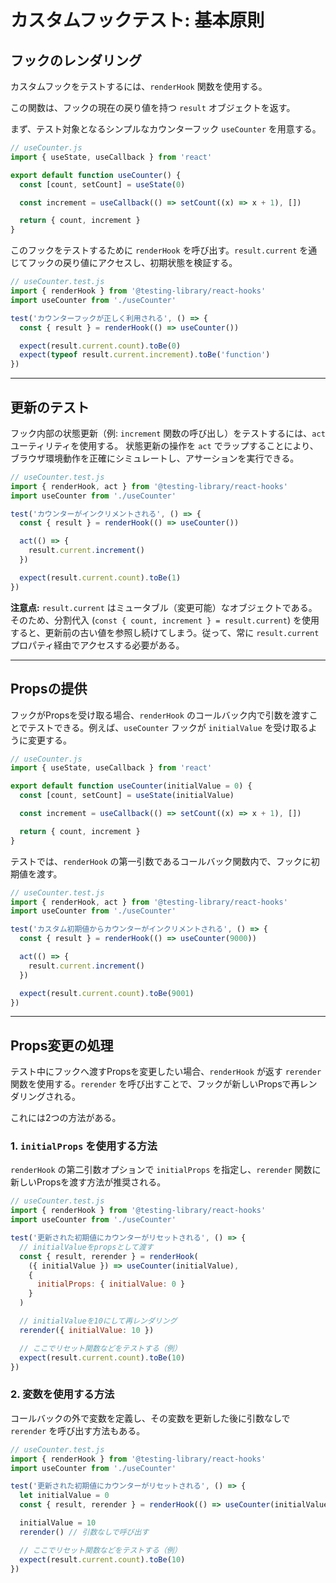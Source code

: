 # カスタムフックテスト: 基本原則

## フックのレンダリング

カスタムフックをテストするには、`renderHook` 関数を使用する。

この関数は、フックの現在の戻り値を持つ `result` オブジェクトを返す。

まず、テスト対象となるシンプルなカウンターフック `useCounter` を用意する。

```javascript
// useCounter.js
import { useState, useCallback } from 'react'

export default function useCounter() {
  const [count, setCount] = useState(0)

  const increment = useCallback(() => setCount((x) => x + 1), [])

  return { count, increment }
}
```

このフックをテストするために `renderHook` を呼び出す。`result.current` を通じてフックの戻り値にアクセスし、初期状態を検証する。

```javascript
// useCounter.test.js
import { renderHook } from '@testing-library/react-hooks'
import useCounter from './useCounter'

test('カウンターフックが正しく利用される', () => {
  const { result } = renderHook(() => useCounter())

  expect(result.current.count).toBe(0)
  expect(typeof result.current.increment).toBe('function')
})
```

-----

## 更新のテスト

フック内部の状態更新（例: `increment` 関数の呼び出し）をテストするには、`act` ユーティリティを使用する。
状態更新の操作を `act` でラップすることにより、ブラウザ環境動作を正確にシミュレートし、アサーションを実行できる。

```javascript
// useCounter.test.js
import { renderHook, act } from '@testing-library/react-hooks'
import useCounter from './useCounter'

test('カウンターがインクリメントされる', () => {
  const { result } = renderHook(() => useCounter())

  act(() => {
    result.current.increment()
  })

  expect(result.current.count).toBe(1)
})
```

**注意点:** `result.current` はミュータブル（変更可能）なオブジェクトである。そのため、分割代入 (`const { count, increment } = result.current`) を使用すると、更新前の古い値を参照し続けてしまう。従って、常に `result.current` プロパティ経由でアクセスする必要がある。

-----

## Propsの提供

フックがPropsを受け取る場合、`renderHook` のコールバック内で引数を渡すことでテストできる。例えば、`useCounter` フックが `initialValue` を受け取るように変更する。

```javascript
// useCounter.js
import { useState, useCallback } from 'react'

export default function useCounter(initialValue = 0) {
  const [count, setCount] = useState(initialValue)

  const increment = useCallback(() => setCount((x) => x + 1), [])

  return { count, increment }
}
```

テストでは、`renderHook` の第一引数であるコールバック関数内で、フックに初期値を渡す。

```javascript
// useCounter.test.js
import { renderHook, act } from '@testing-library/react-hooks'
import useCounter from './useCounter'

test('カスタム初期値からカウンターがインクリメントされる', () => {
  const { result } = renderHook(() => useCounter(9000))

  act(() => {
    result.current.increment()
  })

  expect(result.current.count).toBe(9001)
})
```

-----

## Props変更の処理

テスト中にフックへ渡すPropsを変更したい場合、`renderHook` が返す `rerender` 関数を使用する。`rerender` を呼び出すことで、フックが新しいPropsで再レンダリングされる。

これには2つの方法がある。

### 1. `initialProps` を使用する方法

`renderHook` の第二引数オプションで `initialProps` を指定し、`rerender` 関数に新しいPropsを渡す方法が推奨される。

```javascript
// useCounter.test.js
import { renderHook } from '@testing-library/react-hooks'
import useCounter from './useCounter'

test('更新された初期値にカウンターがリセットされる', () => {
  // initialValueをpropsとして渡す
  const { result, rerender } = renderHook(
    ({ initialValue }) => useCounter(initialValue),
    {
      initialProps: { initialValue: 0 }
    }
  )

  // initialValueを10にして再レンダリング
  rerender({ initialValue: 10 })

  // ここでリセット関数などをテストする（例）
  expect(result.current.count).toBe(10)
})
```

### 2. 変数を使用する方法

コールバックの外で変数を定義し、その変数を更新した後に引数なしで `rerender` を呼び出す方法もある。

```javascript
// useCounter.test.js
import { renderHook } from '@testing-library/react-hooks'
import useCounter from './useCounter'

test('更新された初期値にカウンターがリセットされる', () => {
  let initialValue = 0
  const { result, rerender } = renderHook(() => useCounter(initialValue))

  initialValue = 10
  rerender() // 引数なしで呼び出す

  // ここでリセット関数などをテストする（例）
  expect(result.current.count).toBe(10)
})
```
